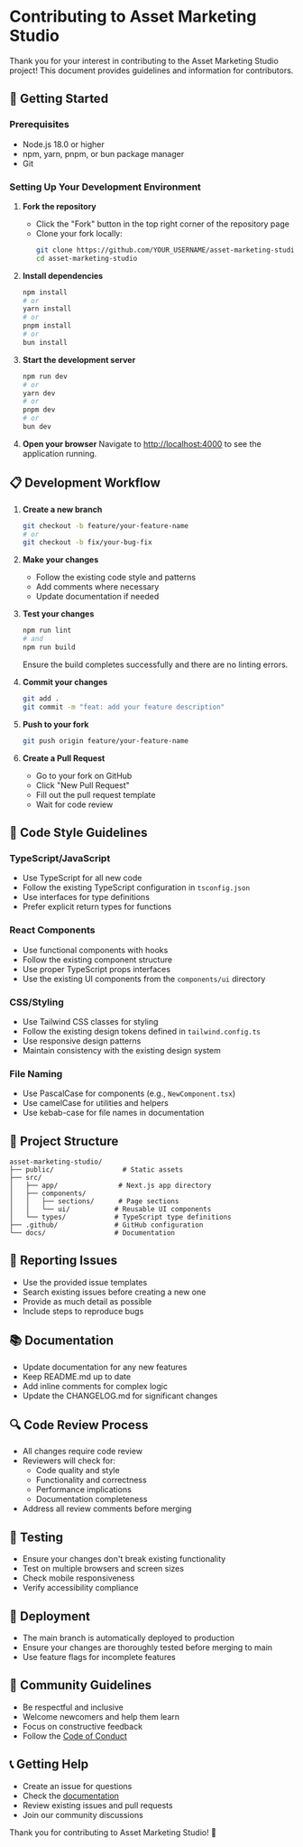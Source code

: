 # Contributing to Asset Marketing Studio

Thank you for your interest in contributing to the Asset Marketing Studio project! This document provides guidelines and information for contributors.

## 🚀 Getting Started

### Prerequisites

- Node.js 18.0 or higher
- npm, yarn, pnpm, or bun package manager
- Git

### Setting Up Your Development Environment

1. **Fork the repository**
   - Click the "Fork" button in the top right corner of the repository page
   - Clone your fork locally:
     ```bash
     git clone https://github.com/YOUR_USERNAME/asset-marketing-studio.git
     cd asset-marketing-studio
     ```

2. **Install dependencies**
   ```bash
   npm install
   # or
   yarn install
   # or
   pnpm install
   # or
   bun install
   ```

3. **Start the development server**
   ```bash
   npm run dev
   # or
   yarn dev
   # or
   pnpm dev
   # or
   bun dev
   ```

4. **Open your browser**
   Navigate to [http://localhost:4000](http://localhost:4000) to see the application running.

## 📋 Development Workflow

1. **Create a new branch**
   ```bash
   git checkout -b feature/your-feature-name
   # or
   git checkout -b fix/your-bug-fix
   ```

2. **Make your changes**
   - Follow the existing code style and patterns
   - Add comments where necessary
   - Update documentation if needed

3. **Test your changes**
   ```bash
   npm run lint
   # and
   npm run build
   ```
   Ensure the build completes successfully and there are no linting errors.

4. **Commit your changes**
   ```bash
   git add .
   git commit -m "feat: add your feature description"
   ```

5. **Push to your fork**
   ```bash
   git push origin feature/your-feature-name
   ```

6. **Create a Pull Request**
   - Go to your fork on GitHub
   - Click "New Pull Request"
   - Fill out the pull request template
   - Wait for code review

## 📝 Code Style Guidelines

### TypeScript/JavaScript

- Use TypeScript for all new code
- Follow the existing TypeScript configuration in `tsconfig.json`
- Use interfaces for type definitions
- Prefer explicit return types for functions

### React Components

- Use functional components with hooks
- Follow the existing component structure
- Use proper TypeScript props interfaces
- Use the existing UI components from the `components/ui` directory

### CSS/Styling

- Use Tailwind CSS classes for styling
- Follow the existing design tokens defined in `tailwind.config.ts`
- Use responsive design patterns
- Maintain consistency with the existing design system

### File Naming

- Use PascalCase for components (e.g., `NewComponent.tsx`)
- Use camelCase for utilities and helpers
- Use kebab-case for file names in documentation

## 🎯 Project Structure

```
asset-marketing-studio/
├── public/                 # Static assets
├── src/
│   ├── app/               # Next.js app directory
│   ├── components/
│   │   ├── sections/      # Page sections
│   │   └── ui/           # Reusable UI components
│   └── types/            # TypeScript type definitions
├── .github/              # GitHub configuration
└── docs/                 # Documentation
```

## 🐛 Reporting Issues

- Use the provided issue templates
- Search existing issues before creating a new one
- Provide as much detail as possible
- Include steps to reproduce bugs

## 📚 Documentation

- Update documentation for any new features
- Keep README.md up to date
- Add inline comments for complex logic
- Update the CHANGELOG.md for significant changes

## 🔍 Code Review Process

- All changes require code review
- Reviewers will check for:
  - Code quality and style
  - Functionality and correctness
  - Performance implications
  - Documentation completeness
- Address all review comments before merging

## 📏 Testing

- Ensure your changes don't break existing functionality
- Test on multiple browsers and screen sizes
- Check mobile responsiveness
- Verify accessibility compliance

## 🚢 Deployment

- The main branch is automatically deployed to production
- Ensure your changes are thoroughly tested before merging to main
- Use feature flags for incomplete features

## 🤝 Community Guidelines

- Be respectful and inclusive
- Welcome newcomers and help them learn
- Focus on constructive feedback
- Follow the [Code of Conduct](CODE_OF_CONDUCT.md)

## 📞 Getting Help

- Create an issue for questions
- Check the [documentation](docs/)
- Review existing issues and pull requests
- Join our community discussions

Thank you for contributing to Asset Marketing Studio! 🎉